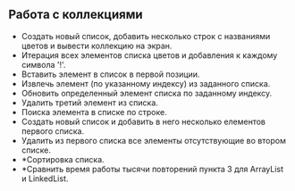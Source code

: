 ## Работа с коллекциями

* Создать новый список, добавить несколько строк с названиями цветов и вывести коллекцию на экран.
* Итерация всех элементов списка цветов и добавления к каждому символа '!'.
* Вставить элемент в список в первой позиции.
* Извлечь элемент (по указанному индексу) из заданного списка.
* Обновить определенный элемент списка по заданному индексу.
* Удалить третий элемент из списка.
* Поиска элемента в списке по строке.
* Создать новый список и добавить в него несколько елементов первого списка.
* Удалить из первого списка все элементы отсутствующие во втором списке.
* *Сортировка списка.
* *Сравнить время работы тысячи повторений пункта 3 для ArrayList и LinkedList.